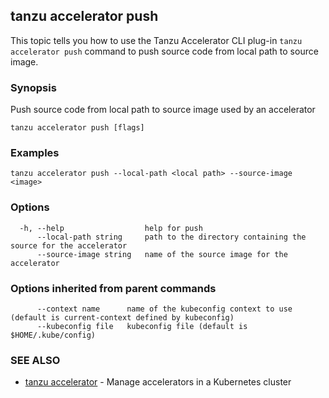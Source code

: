 ## tanzu accelerator push

This topic tells you how to use the Tanzu Accelerator CLI plug-in `tanzu accelerator push`
command to push source code from local path to source image.

### Synopsis

Push source code from local path to source image used by an accelerator

```
tanzu accelerator push [flags]
```

### Examples

```
tanzu accelerator push --local-path <local path> --source-image <image>
```

### Options

```
  -h, --help                  help for push
      --local-path string     path to the directory containing the source for the accelerator
      --source-image string   name of the source image for the accelerator
```

### Options inherited from parent commands

```
      --context name      name of the kubeconfig context to use (default is current-context defined by kubeconfig)
      --kubeconfig file   kubeconfig file (default is $HOME/.kube/config)
```

### SEE ALSO

* [tanzu accelerator](tanzu_accelerator.md)	 - Manage accelerators in a Kubernetes cluster

